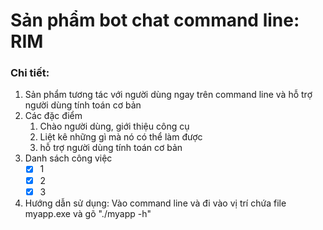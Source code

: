 # Sản phẩm bot chat command line: RIM
### Chi tiết: 
1. Sản phẩm tương tác với người dùng ngay trên command line và hỗ trợ người dùng tính toán cơ bản 
2. Các đặc điểm 
	1. Chào người dùng, giới thiệu công cụ 
	2. Liệt kê những gì mà nó có thể làm được 
	3. hỗ trợ người dùng tính toán cơ bản 
3. Danh sách công việc 
	- [x] 1
	- [x] 2
	- [x] 3
4. Hướng dẫn sử dụng: Vào command line và đi vào vị trí chứa file myapp.exe và gõ "./myapp -h"
